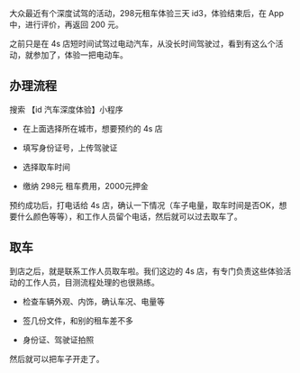 大众最近有个深度试驾的活动，298元租车体验三天 id3，体验结束后，在 App 中，进行评价，再返回 200 元。



之前只是在 4s 店短时间试驾过电动汽车，从没长时间驾驶过，看到有这么个活动，就参加了，体验一把电动车。



## 办理流程



搜索 【id 汽车深度体验】小程序



- 在上面选择所在城市，想要预约的 4s 店

- 填写身份证号，上传驾驶证

- 选择取车时间

- 缴纳 298元 租车费用，2000元押金



预约成功后，打电话给 4s 店，确认一下情况（车子电量，取车时间是否OK，想要什么颜色等等），和工作人员留个电话，然后就可以过去取车了。



## 取车



到店之后，就是联系工作人员取车啦。我们这边的 4s 店，有专门负责这些体验活动的工作人员，目测流程处理的也很熟练。



- 检查车辆外观、内饰，确认车况、电量等

- 签几份文件，和别的租车差不多

- 身份证、驾驶证拍照



然后就可以把车子开走了。




















